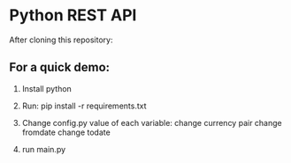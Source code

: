 # Python REST API

After cloning this repository: 

For a quick demo:
-----------------
1. Install python
2. Run: pip install -r requirements.txt
3. Change config.py value of each variable:
   change currency pair
   change fromdate
   change todate
   
4. run main.py
   